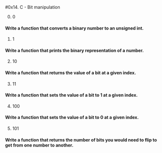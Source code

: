 #0x14. C - Bit manipulation

0. 0
#### Write a function that converts a binary number to an unsigned int.

1. 1
#### Write a function that prints the binary representation of a number.

2. 10
#### Write a function that returns the value of a bit at a given index.

3. 11
#### Write a function that sets the value of a bit to 1 at a given index.

4. 100
#### Write a function that sets the value of a bit to 0 at a given index.

5. 101
#### Write a function that returns the number of bits you would need to flip to get from one number to another.
